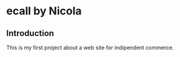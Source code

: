 # ecall by Nicola

## Introduction

This is my first project about 
a web site for indipendent commerce.


